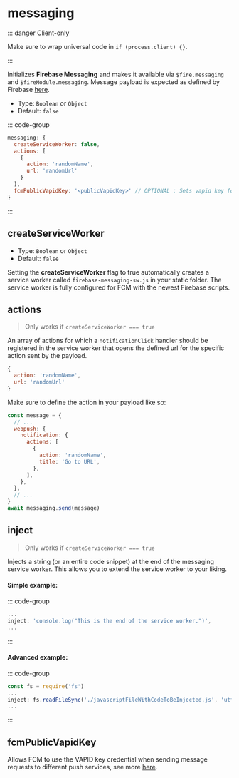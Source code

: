 # messaging

::: danger Client-only

Make sure to wrap universal code in `if (process.client) {}`.

:::

Initializes **Firebase Messaging** and makes it available via `$fire.messaging` and `$fireModule.messaging`.
Message payload is expected as defined by Firebase [here](https://firebase.google.com/docs/reference/fcm/rest/v1/projects.messages#WebpushConfig).

- Type: `Boolean` or `Object`
- Default: `false`

::: code-group

```js [nuxt.config.js]
messaging: {
  createServiceWorker: false,
  actions: [
    {
      action: 'randomName',
      url: 'randomUrl'
    }
  ],
  fcmPublicVapidKey: '<publicVapidKey>' // OPTIONAL : Sets vapid key for FCM after initialization
}
```

:::

## createServiceWorker

- Type: `Boolean` or `Object`
- Default: `false`

Setting the **createServiceWorker** flag to true automatically creates a service worker called `firebase-messaging-sw.js` in your static folder. The service worker is fully configured for FCM with the newest Firebase scripts.

## actions

> Only works if `createServiceWorker === true`

An array of actions for which a `notificationClick` handler should be registered in the service worker that opens the defined url for the specific action sent by the payload.

```js
{
  action: 'randomName',
  url: 'randomUrl'
}
```

Make sure to define the action in your payload like so:

```js
const message = {
  // ...
  webpush: {
    notification: {
      actions: [
        {
          action: 'randomName',
          title: 'Go to URL',
        },
      ],
    },
  },
  // ...
}
await messaging.send(message)
```

## inject

> Only works if `createServiceWorker === true`

Injects a string (or an entire code snippet) at the end of the messaging service worker. This allows you to extend the service worker to your liking.

#### Simple example:

::: code-group

```js [nuxt.config.js]
...
inject: 'console.log("This is the end of the service worker.")',
...
```

:::

#### Advanced example:

::: code-group

```js [nuxt.config.js]
const fs = require('fs')
...
inject: fs.readFileSync('./javascriptFileWithCodeToBeInjected.js', 'utf8'),
...
```

:::

## fcmPublicVapidKey

Allows FCM to use the VAPID key credential when sending message requests to different push services, see more [here](https://firebase.google.com/docs/cloud-messaging/js/client).

